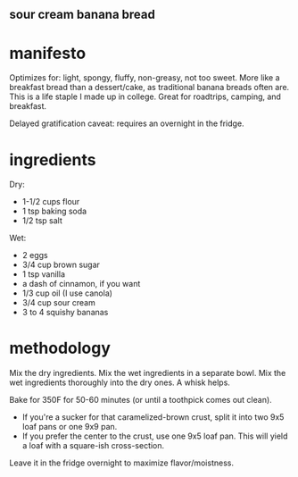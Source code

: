 sour cream banana bread
-----

# manifesto

Optimizes for: light, spongy, fluffy, non-greasy, not too sweet. More like a breakfast bread than a dessert/cake, as traditional banana breads often are. This is a life staple I made up in college. Great for roadtrips, camping, and breakfast.

Delayed gratification caveat: requires an overnight in the fridge.

# ingredients

Dry:
+ 1-1/2 cups flour
+ 1 tsp baking soda
+ 1/2 tsp salt

Wet:
+ 2 eggs
+ 3/4 cup brown sugar
+ 1 tsp vanilla
+ a dash of cinnamon, if you want
+ 1/3 cup oil (I use canola)
+ 3/4 cup sour cream
+ 3 to 4 squishy bananas

# methodology

Mix the dry ingredients. Mix the wet ingredients in a separate bowl. Mix the wet ingredients thoroughly into the dry ones. A whisk helps.

Bake for 350F for 50-60 minutes (or until a toothpick comes out clean).

+ If you're a sucker for that caramelized-brown crust, split it into two 9x5 loaf pans or one 9x9 pan.
+ If you prefer the center to the crust, use one 9x5 loaf pan. This will yield a loaf with a square-ish cross-section.

Leave it in the fridge overnight to maximize flavor/moistness.
